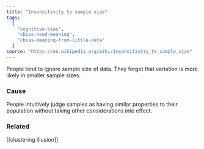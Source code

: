 ```yaml
---
title: "Insensitivity to sample size"
tags:
  [
    "cognitive-bias",
    "cbias-need-meaning",
    "cbias-meaning-from-little-data"
  ]
source: "https://en.wikipedia.org/wiki/Insensitivity_to_sample_size"
---
```


People tend to ignore sample size of data. They forget that variation is more likely in smaller sample sizes.

### Cause

People intuitively judge samples as having similar properties to their population without taking other considerations into effect.


### Related

[[clustering illusion]]




